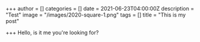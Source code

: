 +++
author = []
categories = []
date = 2021-06-23T04:00:00Z
description = "Test"
image = "/images/2020-square-1.png"
tags = []
title = "This is my post"

+++
Hello, is it me you're looking for?